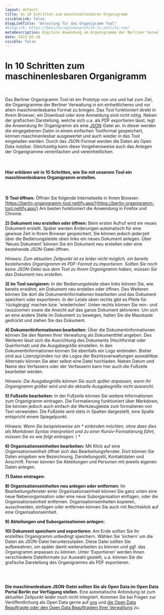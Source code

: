```yaml
---
layout: default
title: In 10 Schritten zum maschinenlesbaren Organigramm
visibleLink: false
blogLinkTitle: "Anleitung für das Organigramm Tool"
#blogLink: https://bezirksregionenprofile-ts.netlify.com/
metaDescription: Digitale Anwendung um Organigramme der Berliner Verwaltung einheitlicher und maschinenlesbar zu gestalten.
date: 2022-02-18
visible: false
---
```



# In 10 Schritten zum maschinenlesbaren Organigramm

<br/>

Das Berliner Organigramm Tool ist ein Prototyp von uns und hat zum Ziel, die Organigramme der Berliner Verwaltung in ein einheitlicheres und vor allem maschinenlesbares Format zu bringen. Das Tool funktioniert direkt in Ihrem Browser; ein Download oder eine Anmeldung sind nicht nötig. Neben der grafischen Darstellung, welche sich u.a. als PDF exportieren lässt, legt die Anwendung Ihr Organigramm als eine [JSON](http://www.json.org/json-de.html)-Datei an. In dieser werden die eingegebenen Daten in einem einfachen Textformat gespeichert, können maschinenlesbar ausgewertet und auch wieder in das Tool eingeladen werden. Durch das JSON-Format werden die Daten als Open Data nutzbar. Gleichzeitig kann diese Vorgehensweise auch das Anlegen der Organigramme vereinfachen und vereinheitlichen.

<br/>

#### Hier erklären wir in 10 Schritten, wie Sie mit unserem Tool ein maschinenlesbares Organigramm erstellen.
<br/>

**1) Tool öffnen:** Öffnen Sie folgende Internetseite in Ihrem Browser: [https://berlin-organigramm-tool.netlify.app/](https://berlin-organigramm-tool.netlify.app/) Am besten funktioniert die Anwendung in Firefox und Chrome. 

**2) Dokument neu erstellen oder öffnen:** Beim ersten Aufruf wird ein neues Dokument erstellt. Später werden Änderungen automatisch für eine gewisse Zeit in Ihrem Browser gespeichert, Sie können jedoch jederzeit über die Bedienungsleiste oben links ein neues Dokument anlegen. Über ‘Neues Dokument’ können Sie ein Dokument neu erstellen oder eine bestehende JSON-Datei öffnen.  

*Hinweis: Zum aktuellen Zeitpunkt ist es leider nicht möglich, ein bereits bestehendes Organigramm im PDF-Format zu importieren. Sollten Sie noch keine JSON-Datei aus dem Tool zu Ihrem Organigramm haben, müssen Sie das Dokument neu erstellen.*

**3) Im Tool navigieren:** In der Bedienungsleiste oben links können Sie, wie bereits erwähnt, ein Dokument neu erstellen oder öffnen. Des Weiteren können Sie dort die Dokumentinformationen bearbeiten und das Dokument speichern oder exportieren. In der Leiste oben rechts gibt es Pfeile für ‘rückgängig’ machen bzw. ‘wiederholen’. Unten rechts können Sie rein- und rauszoomen sowie die Ansicht auf das ganze Dokument aktivieren. Um sich an eine andere Stelle im Dokument zu bewegen, halten Sie die Maustaste gedrückt und ziehen Sie das Dokument.

**4) Dokumentinformationen bearbeiten:** Über die Dokumentinformationen können Sie den Namen Ihrer Verwaltung als Dokumenttitel angeben. Des Weiteren lässt sich die Ausrichtung des Dokuments (Hochformat oder Querformat) und die Ausgabegröße einstellen. In den Dokumentinformationen können Sie ebenfalls ein Logo einbinden. Bisher sind aus Lizenzgründen nur die Logos der Bezirksverwaltungen auswählbar. Alternativ können Sie aber selbst eine Datei hochladen. Neben Datum und Name des Verfassers oder der Verfasserin kann hier auch die Fußzeile bearbeitet werden.  

*Hinweis: Die Ausgabegröße können Sie auch später anpassen, wenn Ihr Organigramm größer wird und die aktuelle Ausgabegröße nicht ausreicht.* 

**5) Fußzeile bearbeiten:** In der Fußzeile können Sie weitere Informationen zum Organigramm eintragen. Die Formatierung funktioniert über Markdown, Sie können jedoch auch einfach die Werkzeugleiste zum formatieren von Text verwenden. Die Fußzeile wird stets in Spalten dargestellt, eine Spalte entspricht einem Spiegelpunkt.  

*Hinweis: Wenn Sie beispielsweise ein * einbinden möchten, ohne dass dies als Markdown Syntax interpretiert und zu einer Kursiv-Formatierung führt, müssen Sie es wie folgt eintragen: \\* *

**6) Organisationseinheiten bearbeiten:** Mit Klick auf eine Organisationseinheit öffnet sich das Bearbeitungsfenster. Dort können Sie Daten eingeben wie Bezeichnung, Darstellungsstil, Kontaktdaten und Anschrift. Ferner können Sie Abteilungen und Personen mit jeweils eigenen Daten anlegen.

**7) Daten eintragen:**
<!--tbd, was soll als Hauptorganisation eingetragen werden, welche Felder gibt es und was sollte man dort eintragen-->

**8) Organisationseinheiten neu anlegen oder entfernen:** Im Bearbeitungsfenster einer Organisationseinheit können Sie ganz unten eine neue Nebenorganisation oder eine neue Suborganisation einfügen, oder die Organisationseinheit entfernen. Organisationseinheiten kopieren, ausschneiden, einfügen oder entfernen können Sie auch mit Rechtsklick auf eine Organisationseinheit.

**9) Abteilungen und Suborganisationen anlegen:**
<!-- tbd beschreiben was als Abteilung und was als Suborganisation angelegt werden soll, was ist der Unterschied -->

**10) Dokument speichern und exportieren:** Am Ende sollten Sie Ihr erstelltes Organigramm unbedingt speichern. Wählen Sie ‘sichern’ um die Daten als JSON-Datei herunterzuladen. Diese Datei sollten Sie aufbewahren, um später damit weiterarbeiten zu können und ggf. das Organigramm anpassen zu können. Unter ‘Exportieren’ werden Ihnen verschiedene Dateiformate zur Auswahl gestellt, u.a. können Sie die grafische Darstellung des Organigramms als PDF exportieren.
<!-- tbd nochmal prüfen welche Formate es letztendlich zum Export gibt -->

<br/>
<br/>


**Die maschinenlesbare JSON-Datei sollten Sie als Open Data im Open Data Portal Berlin zur Verfügung stellen.** Eine automatische Anbindung ist zum aktuellen Zeitpunkt leider noch nicht integriert. Kommen Sie bei Fragen zur Veröffentlichung als Open Data gerne auf [uns](mailto:odis@ts.berlin) und [die Open Data Beauftragte oder den Open Data Beauftragten Ihrer Verwaltung](https://www.berlin.de/sen/wirtschaft/digitalisierung/open-data/open-data-beauftragte/) zu.

